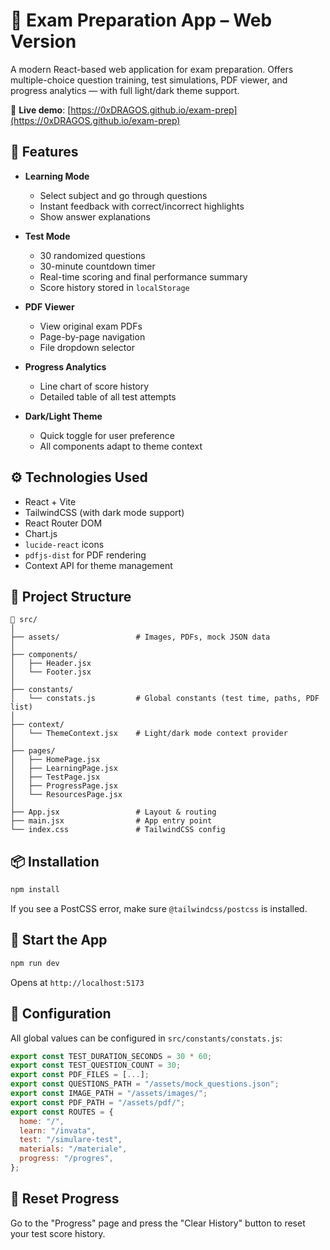# 🧠 Exam Preparation App – Web Version

A modern React-based web application for exam preparation. Offers multiple-choice question training, test simulations, PDF viewer, and progress analytics — with full light/dark theme support.

🔗 **Live demo**: [https://0xDRAGOS.github.io/exam-prep](https://0xDRAGOS.github.io/exam-prep)

## 🌟 Features

- **Learning Mode**
    - Select subject and go through questions
    - Instant feedback with correct/incorrect highlights
    - Show answer explanations

- **Test Mode**
    - 30 randomized questions
    - 30-minute countdown timer
    - Real-time scoring and final performance summary
    - Score history stored in `localStorage`

- **PDF Viewer**
    - View original exam PDFs
    - Page-by-page navigation
    - File dropdown selector

- **Progress Analytics**
    - Line chart of score history
    - Detailed table of all test attempts

- **Dark/Light Theme**
    - Quick toggle for user preference
    - All components adapt to theme context

## ⚙️ Technologies Used

- React + Vite
- TailwindCSS (with dark mode support)
- React Router DOM
- Chart.js
- `lucide-react` icons
- `pdfjs-dist` for PDF rendering
- Context API for theme management

## 📁 Project Structure

```
📂 src/
│
├── assets/                 # Images, PDFs, mock JSON data
│
├── components/
│   ├── Header.jsx
│   └── Footer.jsx
│
├── constants/
│   └── constats.js         # Global constants (test time, paths, PDF list)
│
├── context/
│   └── ThemeContext.jsx    # Light/dark mode context provider
│
├── pages/
│   ├── HomePage.jsx
│   ├── LearningPage.jsx
│   ├── TestPage.jsx
│   ├── ProgressPage.jsx
│   └── ResourcesPage.jsx
│
├── App.jsx                 # Layout & routing
├── main.jsx                # App entry point
└── index.css               # TailwindCSS config
```

## 📦 Installation

```bash
npm install
```

If you see a PostCSS error, make sure `@tailwindcss/postcss` is installed.

## 🚀 Start the App

```bash
npm run dev
```

Opens at `http://localhost:5173`

## 🧪 Configuration

All global values can be configured in `src/constants/constats.js`:

```js
export const TEST_DURATION_SECONDS = 30 * 60;
export const TEST_QUESTION_COUNT = 30;
export const PDF_FILES = [...];
export const QUESTIONS_PATH = "/assets/mock_questions.json";
export const IMAGE_PATH = "/assets/images/";
export const PDF_PATH = "/assets/pdf/";
export const ROUTES = {
  home: "/",
  learn: "/invata",
  test: "/simulare-test",
  materials: "/materiale",
  progress: "/progres",
};
```

## 🧼 Reset Progress

Go to the "Progress" page and press the "Clear History" button to reset your test score history.
